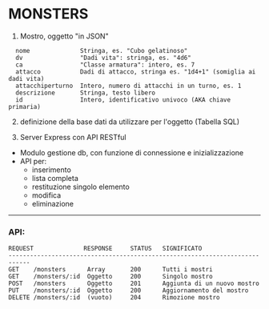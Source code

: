 
MONSTERS
==============================================================================

1. Mostro, oggetto "in JSON"
```
  nome              Stringa, es. "Cubo gelatinoso"
  dv                "Dadi vita": stringa, es. "4d6"
  ca                "Classe armatura": intero, es. 7
  attacco           Dadi di attacco, stringa es. "1d4+1" (somiglia ai dadi vita)
  attacchiperturno  Intero, numero di attacchi in un turno, es. 1
  descrizione       Stringa, testo libero
  id                Intero, identificativo univoco (AKA chiave primaria)
```

2. definizione della base dati da utilizzare per l'oggetto (Tabella SQL)

3. Server Express con API RESTful
 - Modulo gestione db, con funzione di connessione e inizializzazione
 - API per:
      - inserimento
      - lista completa
      - restituzione singolo elemento
      - modifica
      - eliminazione


-------------

### API:

```
REQUEST              RESPONSE     STATUS   SIGNIFICATO
----------------------------------------------------------------------------
GET    /monsters      Array       200      Tutti i mostri
GET    /monsters/:id  Oggetto     200      Singolo mostro
POST   /monsters      Oggetto     201      Aggiunta di un nuovo mostro
PUT    /monsters/:id  Oggetto     200      Aggiornamento del mostro
DELETE /monsters/:id  (vuoto)     204      Rimozione mostro
```
